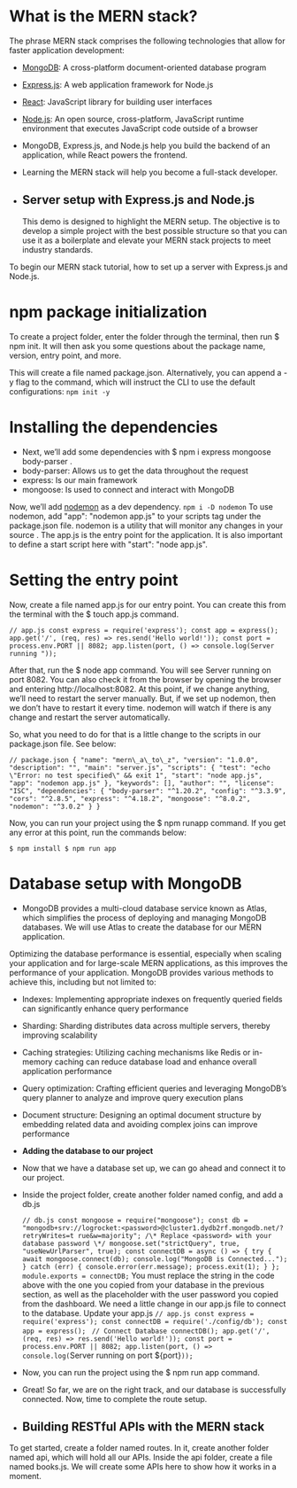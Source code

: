 # What is the MERN stack?

The phrase MERN stack comprises the following technologies that allow for faster application development:

- [MongoDB](https://www.mongodb.com/): A cross-platform document-oriented database program
- [Express.js](https://expressjs.com/): A web application framework for Node.js
- [React](https://reactjs.org/): JavaScript library for building user interfaces
- [Node.js](https://nodejs.org/en/): An open source, cross-platform, JavaScript runtime environment that executes JavaScript code outside of a browser
  
- MongoDB, Express.js, and Node.js help you build the backend of an application, while React powers the frontend. 
  
- Learning the MERN stack will help you become a full-stack developer.
- 
  ## Server setup with Express.js and Node.js
  
  This demo is designed to highlight the MERN setup. The objective is to develop a simple project with the best possible structure so that you can use it as a boilerplate and elevate your MERN stack projects to meet industry standards.
  
 To begin our MERN stack tutorial, how to set up a server with Express.js and Node.js.


  # npm package initialization
 To create a project folder, enter the folder through the terminal, then run $ npm init. It will then ask you some questions about the package name, version, entry point, and more.
 
 This will create a file named package.json. Alternatively, you can append a -y flag to the command, which will instruct the CLI to use the default configurations:
`
   npm init -y
  `
  # Installing the dependencies
- Next, we’ll add some dependencies with $ npm i express mongoose body-parser .
- body-parser: Allows us to get the data throughout the request
- express: Is our main framework
- mongoose: Is used to connect and interact with MongoDB

Now, we’ll add [nodemon](https://nodemon.io/) as a dev dependency. 
`
npm i -D nodemon
`
 To use nodemon, add "app": "nodemon app.js" to your scripts tag under the package.json file.
 nodemon is a utility that will monitor any changes in your source . The app.js is the entry point for the application. It is also important to define a start script here with "start": "node app.js".
  
  # Setting the entry point
 Now, create a file named app.js for our entry point. You can create this from the terminal with the $ touch app.js command.
  

`
  // app.js
const express = require('express');
const app = express();
app.get('/', (req, res) => res.send('Hello world!'));
 const port = process.env.PORT || 8082;
app.listen(port, () => console.log(Server running "));
`

 After that, run the $ node app command. You will see Server running on port 8082. You can also check it from the browser by opening the browser and entering http://localhost:8082.
 At this point, if we change anything, we’ll need to restart the server manually. But, if we set up nodemon, then we don’t have to restart it every time. nodemon will watch if there is any change and restart the server automatically.
  
 So, what you need to do for that is a little change to the scripts in our package.json file. See below:
  
  `
  // package.json
  {
  "name": "mern\_a\_to\_z",
  "version": "1.0.0",
  "description": "",
  "main": "server.js",
  "scripts": {
  "test": "echo \"Error: no test specified\" && exit 1",
  "start": "node app.js",
  "app": "nodemon app.js"
  },
  "keywords": [],
  "author": "",
  "license": "ISC",
  "dependencies": {
 "body-parser": "^1.20.2",
  "config": "^3.3.9",
  "cors": "^2.8.5",
  "express": "^4.18.2",
  "mongoose": "^8.0.2",
  "nodemon": "^3.0.2"
  }
  } 
  `
  
 Now, you can run your project using the $ npm runapp command. If you get any error at this point, run the commands below:
 
  `
 $ npm install
 $ npm run app
 `
  # Database setup with MongoDB
  
- MongoDB provides a multi-cloud database service known as Atlas, which simplifies the process of deploying and managing MongoDB databases. We will use Atlas to create the database for our MERN application.


Optimizing the database performance is essential, especially when scaling your application and for large-scale MERN applications, as this improves the performance of your application. MongoDB provides various methods to achieve this, including but not limited to:

- Indexes: Implementing appropriate indexes on frequently queried fields can significantly enhance query performance
- Sharding: Sharding distributes data across multiple servers, thereby improving scalability
- Caching strategies: Utilizing caching mechanisms like Redis or in-memory caching can reduce database load and enhance overall application performance
- Query optimization: Crafting efficient queries and leveraging MongoDB’s query planner to analyze and improve query execution plans
- Document structure: Designing an optimal document structure by embedding related data and avoiding complex joins can improve performance
- **Adding the database to our project**
- Now that we have a database set up, we can go ahead and connect it to our project.
- Inside the project folder, create another folder named config, and add a db.js

  `
// db.js
 const mongoose = require("mongoose");
 const db =
"mongodb+srv://logrocket:<password>@cluster1.dydb2rf.mongodb.net/?retryWrites=t rue&w=majority";
 /\* Replace <password> with your database password \*/
mongoose.set("strictQuery", true, "useNewUrlParser", true);
const connectDB = async () => {
 try {
 await mongoose.connect(db);
 console.log("MongoDB is Connected...");
  } catch (err) {
  console.error(err.message);
 process.exit(1);
 }
 };
  module.exports = connectDB;
  `
 You must replace the string in the code above with the one you copied from your database in the previous section, as well as the placeholder with the user password you copied from the dashboard.
 We need a little change in our app.js file to connect to the database. Update your app.js
`
  // app.js
 const express = require('express');
 const connectDB = require('./config/db');
 const app = express();
`
`
// Connect Database
connectDB();
app.get('/', (req, res) => res.send('Hello world!'));
const port = process.env.PORT || 8082;
app.listen(port, () => console.log(`Server running on port ${port}`));
`
- Now, you can run the project using the $ npm run app command.
- Great! So far, we are on the right track, and our database is successfully connected. Now, time to complete the route setup.
- 
  ## Building RESTful APIs with the MERN stack
  
 To get started, create a folder named routes. In it, create another folder named api, which will hold all our APIs. Inside the api folder, create a file named books.js. We will create some APIs here to show how it works in a moment.
 



